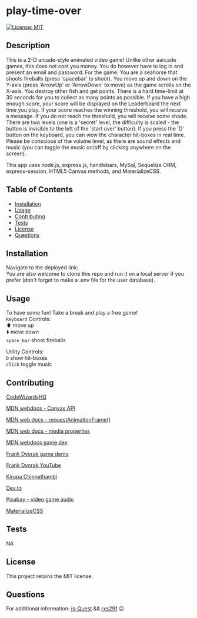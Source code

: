 
  # play-time-over
  [![License: MIT](https://img.shields.io/badge/License-MIT-yellow.svg)](https://opensource.org/licenses/MIT)

  ## Description
  This is a 2-D arcade-style animated video game!  Unlike other aarcade games, this does not cost you money.  You do however have to log in and present an email and password.  For the game: You are a seahorse that shoots fireballs (press 'spacebar' to shoot).  You move up and down on the Y-axis (press 'ArrowUp' or 'ArrowDown' to move) as the game scrolls on the X-axis.  You destroy other fish and get points.  There is a hard time-limit at 30 seconds for you to collect as many points as possible.  If you have a high enough score, your score will be displayed on the Leaderboard the next time you play.  If your score reaches the winning threshold, you will receive a message.  If you do not reach the threshold, you will receive some shade.  There are two levels (one is a 'secret' level, the difficulty is scaled - the button is invisible to the left of the 'start over' button). If you press the 'D' button on the keyboard, you can view the character hit-boxes in real time.  Please be conscious of the volume level, as there are sound effects and music (you can toggle the music on/off by clicking anywhere on the screen).  
  
  This app uses node.js, express.js, handlebars, MySql, Sequelize ORM, express-session, HTML5 Canvas methods, and MaterializeCSS.  

  ## Table of Contents
  - [Installation](#installation)
  - [Usage](#usage)
  - [Contributing](#contributing)
  - [Tests](#tests)
  - [License](#license)
  - [Questions](#questions)

  ## Installation
  Navigate to the deployed link:   
  You are also welcome to clone this repo and run it on a local server if you prefer (don't forget to make a .env file for the user database).
  
  ## Usage
  To have some fun!  Take a break and play a free game!  
  `Keyboard` Controls:  
  ⬆️ move up  
  ⬇️ move down  
   `space_bar` shoot fireballs  

  Utility Controls:  
  `D` show hit-boxes  
 `click` toggle music

  
  ## Contributing
  [CodeWizardsHQ](https://www.codewizardshq.com/javascript-games/)

[MDN webdocs - Canvas API](https://developer.mozilla.org/en-US/docs/Web/API/Canvas_API)

[MDN web docs - requestAnimationFrame()](https://developer.mozilla.org/en-US/docs/Web/API/window/requestAnimationFrame)

[MDN web docs - media properties](https://developer.mozilla.org/en-US/docs/Web/API/HTMLMediaElement/currentTime)

[MDN webdocs game dev](https://developer.mozilla.org/en-US/docs/Games/Tutorials/2D_breakout_game_Phaser)

[Frank Dvorak game demo](https://www.udemy.com/course/javascript-game-development-for-beginners-sprite-animation/)  

[Frank Dvorak YouTube](https://www.youtube.com/c/Frankslaboratory)

[Kirupa Chinnathambi](https://www.kirupa.com/canvas/)

[Dev.to](https://dev.to/martyhimmel/animating-sprite-sheets-with-javascript-ag3)

[Pixabay - video game audio](https://pixabay.com/music/search/genre/video%20games/?pagi=2)

[MaterializeCSS](https://materializecss.com/)


  ## Tests
  NA

  ## License
  This project retains the MIT license.

  ## Questions
  For additional information:
[js-Quest](https://github.com/js-Quest) && [rxs291](https://github.com/rxs291) 😉
  
  